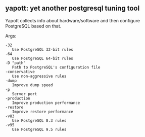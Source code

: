 ## yapott: yet another postgresql tuning tool

Yapott collects info about hardware/software and then configure PostgreSQL based on that.

Args:

	-32
       Use PostgreSQL 32-bit rules
    -64
       Use PostgreSQL 64-bit rules
 	-D "path"
       Path to PostgreSQL's configuration file
    -conservative
       Use non-aggressive rules
    -dump
       Improve dump speed
    -p
       Server port
    -production
       Improve production performance
    -restore
       Improve restore performance
    -v83
       Use PostgreSQL 8.3 rules
    -v95
       Use PostgreSQL 9.5 rules